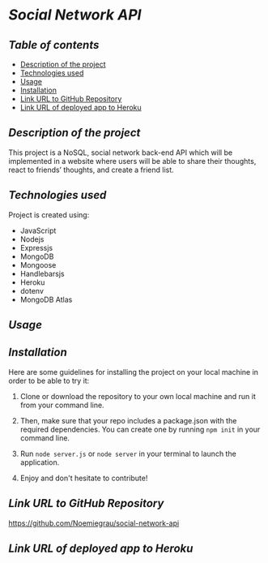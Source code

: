 # **_Social Network API_**

## **_Table of contents_**
* [Description of the project](#description-of-the-project)
* [Technologies used](#technologies-used)
* [Usage](#Usage)
* [Installation](#installation)
* [Link URL to GitHub Repository](#link-URL-to-GitHub-repository)
* [Link URL of deployed app to Heroku](#link-URL-of-deployed-app-to-Heroku)

## **_Description of the project_**
This project is a NoSQL, social network back-end API which will be implemented in a website where users will be able to share their thoughts, react to friends’ thoughts, and create a friend list.

## **_Technologies used_**
Project is created using:
* JavaScript
* Nodejs
* Expressjs
* MongoDB
* Mongoose
* Handlebarsjs
* Heroku
* dotenv
* MongoDB Atlas

## **_Usage_**


## **_Installation_**
Here are some guidelines for installing the project on your local machine in order to be able to try it: 

1. Clone or download the repository to your own local machine and run it from your command line.

2. Then, make sure that your repo includes a package.json with the required dependencies. You can create one by running ```npm init``` in your command line.

3. Run ```node server.js``` or ```node server``` in your terminal to launch the application.

4. Enjoy and don't hesitate to contribute!

## **_Link URL to GitHub Repository_**
https://github.com/Noemiegrau/social-network-api

## **_Link URL of deployed app to Heroku_**
